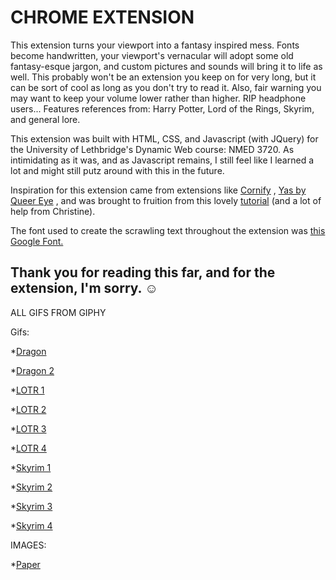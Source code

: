 # CHROME EXTENSION

This extension turns your viewport into a fantasy inspired mess. Fonts become handwritten, your viewport's vernacular will adopt some old fantasy-esque jargon, and custom pictures and sounds will bring it to life as well. This probably won't be an extension you keep on for very long, but it can be sort of cool as long as you don't try to read it. Also, fair warning you may want to keep your volume lower rather than higher. RIP headphone users... Features references from: Harry Potter, Lord of the Rings, Skyrim, and general lore. 

This extension was built with HTML, CSS, and Javascript (with JQuery) for the University of Lethbridge's Dynamic Web course: NMED 3720. As intimidating as it was, and as Javascript remains, I still feel like I learned a lot and might still putz around with this in the future. 

Inspiration for this extension came from extensions like [Cornify](https://www.cornify.com/) , [Yas by Queer Eye](https://chrome.google.com/webstore/detail/yas-by-queer-eye/emhcionpgomklidodcncnfncjfeaifoj) , and was brought to fruition from this lovely [tutorial](https://nkhilv.medium.com/how-to-make-a-word-replacement-chrome-extension-17cbd3639db6) (and a lot of help from Christine). 



The font used to create the scrawling text throughout the extension was [this Google Font.](https://fonts.google.com/specimen/Dr+Sugiyama?query=dr&category=Handwriting&preview.text_type=custom#standard-styles) 

## Thank you for reading this far, and for the extension, I'm sorry. ☺ 



ALL GIFS FROM GIPHY 

Gifs: 
 
*[Dragon](https://lh3.googleusercontent.com/hM2fRhfi0HZFHNXpKzP5b4vymaDni32iCQ8FbTNGlbzyZ1Js7oMDuV94Lnaqp9lXxMY-4w=s88)

*[Dragon 2](https://lh3.googleusercontent.com/hIXXWL949CBE-GayGx6C4usXB939oEx8E3aa0_8ZUxnhWY_vo2083cEetBfrW4PDX8x9Yo8=s88)

*[LOTR 1](https://lh3.googleusercontent.com/zk-xSCgvmT75R5w59nmm4hHCaOG7FHBykD0g3X6QSugMqgL5ksM6d8anIT1vHl-HOI-EIQ=s138)

*[LOTR 2](https://lh3.googleusercontent.com/O1KW4XtL-jjdy6mgf_iI-A7cDlYPuo8ZzBM2QlCZnox1NThlZTHDIDsxuGZsbdFiCJ7p=s94)

*[LOTR 3](https://lh3.googleusercontent.com/MlpUUF9EBW4ShhbAHXmQUTuOspE5eNG8jho3BOIzy-qD1upNfivWLO9o1zO-pxowI7YRy1I=s151)

*[LOTR 4](https://lh3.googleusercontent.com/sTWsZGKwdSIehKZwZ1U3hDPMZfuw-IEefQC72-J-pJxV9LoHTIxInxlH5gWrpAvr6BYXnJI=s170)

*[Skyrim 1](https://lh3.googleusercontent.com/3d4qH9UlpoydlYclRGHRq6YH6vgWdd2RRSN6i3oz3D0egn-3LyBHiTJK0LNd38jnYGmM=s156)

*[Skyrim 2](https://lh3.googleusercontent.com/FYtaG5l9o02Gkk075Ih-Y6JL1GSd8pzSzfJys-dBlZ2-29vzaW3QSr4uhbAYySOcRU45sLk=s150)

*[Skyrim 3](https://lh3.googleusercontent.com/3NTsiyPUV-EHLTMNQnTIABD-m_OJjeVugCfhtP9cAuBr-EB8coSGV8I-q4E3CUU3xTAUDIM=s89)

*[Skyrim 4](https://lh3.googleusercontent.com/yeb-KzbQxWx1QHk53qR5gyvXEIhO6WuFckTrHgWXTId634MNy3MmKhNtohCBRaAZS-ke=s142)




IMAGES:

*[Paper](https://lh3.googleusercontent.com/XphYETFe1MAYFh-fcQb1b-MT2nZ7iqI_Yf12jxj1dDcMgyBeH8JtF8EAf-b4txax457b=s127)
